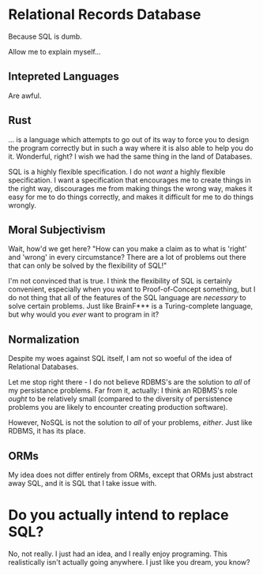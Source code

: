 # Relational Records Database

Because SQL is dumb.

Allow me to explain myself...

## Intepreted Languages

Are awful.

## Rust

... is a language which attempts to go out of its way to force you to design the program correctly but in such a way where it is also able to help you do it. Wonderful, right? I wish we had the same thing in the land of Databases.

SQL is a highly flexible specification. I do not *want* a highly flexible specification. I want a specification that encourages me to create things in the right way, discourages me from making things the wrong way, makes it easy for me to do things correctly, and makes it difficult for me to do things wrongly.

## Moral Subjectivism

Wait, how'd we get here? "How can you make a claim as to what is 'right' and 'wrong' in every circumstance? There are a lot of problems out there that can only be solved by the flexibility of SQL!"

I'm not convinced that is true. I think the flexibility of SQL is certainly convenient, especially when you want to Proof-of-Concept something, but I do not thing that all of the features of the SQL language are *necessary* to solve certain problems. Just like BrainF\*\*\* is a Turing-complete language, but why would you *ever* want to program in it?

## Normalization

Despite my woes against SQL itself, I am not so woeful of the idea of Relational Databases.

Let me stop right there - I do not believe RDBMS's are the solution to *all* of my persistance problems. Far from it, actually: I think an RDBMS's role *ought* to be relatively small (compared to the diversity of persistence problems you are likely to encounter creating production software).

However, NoSQL is not the solution to *all* of your problems, *either*. Just like RDBMS, it has its place.

## ORMs

My idea does not differ entirely from ORMs, except that ORMs just abstract away SQL, and it is SQL that I take issue with.

# Do you actually intend to replace SQL?

No, not really. I just had an idea, and I really enjoy programing. This realistically isn't actually going anywhere. I just like you dream, you know?